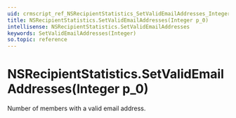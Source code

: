 ```yaml
---
uid: crmscript_ref_NSRecipientStatistics_SetValidEmailAddresses_Integer_p_0
title: NSRecipientStatistics.SetValidEmailAddresses(Integer p_0)
intellisense: NSRecipientStatistics.SetValidEmailAddresses
keywords: SetValidEmailAddresses(Integer)
so.topic: reference
---
```


# NSRecipientStatistics.SetValidEmailAddresses(Integer p_0)

Number of members with a valid email address.

